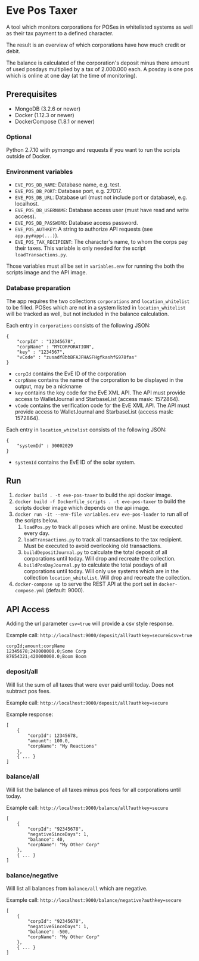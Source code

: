 # Eve Pos Taxer

A tool which monitors corporations for POSes in whitelisted systems as well as their tax payment to a defined character.

The result is an overview of which corporations have how much credit or debit.

The balance is calculated of the corporation's deposit minus there amount of used posdays multiplied by a tax of 2.000.000 each. A posday is one pos which is online at one day (at the time of monitoring).

## Prerequisites

* MongoDB (3.2.6 or newer)
* Docker (1.12.3 or newer)
* DockerCompose (1.8.1 or newer)

### Optional

Python 2.7.10 with pymongo and requests if you want to run the scripts outside of Docker.

### Environment variables

* `EVE_POS_DB_NAME`: Database name, e.g. test.
* `EVE_POS_DB_PORT`: Database port, e.g. 27017.
* `EVE_POS_DB_URL`: Database url (must not include port or database), e.g. localhost.
* `EVE_POS_DB_USERNAME`: Database access user (must have read and write access).
* `EVE_POS_DB_PASSWORD`: Database access password.
* `EVE_POS_AUTHKEY`: A string to authorize API requests (see `app.py#app(...)`).
* `EVE_POS_TAX_RECIPIENT`: The character's name, to whom the corps pay their taxes. This variable is only needed for the script `loadTransactions.py`.

Those variables must all be set in `variables.env` for running the both the scripts image and the API image.

### Database preparation

The app requires the two collections `corporations` and `location_whitelist` to be filled. POSes which are not in  a system listed in `location_whitelist` will be tracked as well, but not included in the balance calculation.

Each entry in `corporations` consists of the following JSON:

```
{
    "corpId" : "12345678",
    "corpName" : "MYCORPORATION",
    "key" : "1234567",
    "vCode" : "zusadf8bbBFAJFHASFHgfkashfG978fas"
}
```

* `corpId` contains the EvE ID of the corporation
* `corpName` contains the name of the corporation to be displayed in the output, may be a nickname
* `key` contains the key code for the EvE XML API. The API must provide access to WalletJournal and StarbaseList (access mask: 1572864).
* `vCode` contains the verification code for the EvE XML API. The API must provide access to WalletJournal and StarbaseList (access mask: 1572864).

Each entry in `location_whitelist` consists of the following JSON:

```
{
    "systemId" : 30002029
}
```

* `systemId` contains the EvE ID of the solar system.

## Run

1. `docker build . -t eve-pos-taxer` to build the api docker image.
2. `docker build -f Dockerfile_scripts . -t eve-pos-taxer` to build the scripts docker image which depends on the api image.
3. `docker run -it --env-file variables.env eve-pos-loader` to run all of the scripts below.
    1. `loadPos.py` to track all poses which are online. Must be executed every day.
    2. `loadTransactions.py` to track all transactions to the tax recipient. Must be executed to avoid overlooking old transactions.
    3. `buildDepositJournal.py` to calculate the total deposit of all corporations until today. Will drop and recreate the collection.
    4. `buildPosDayJournal.py` to calculate the total posdays of all corporations until today. Will only use systems which are in the collection `location_whitelist`. Will drop and recreate the collection.
4. `docker-compose up` to serve the REST API at the port set in `docker-compose.yml` (default: 9000).

## API Access

Adding the url parameter `csv=true` will provide a csv style response.

Example call: `http://localhost:9000/deposit/all?authkey=secure&csv=true`

```
corpId;amount;corpName
12345678;240000000.0;Some Corp
87654321;420000000.0;Boom Boom

```

### deposit/all

Will list the sum of all taxes that were ever paid until today. Does not subtract pos fees.

Example call: `http://localhost:9000/deposit/all?authkey=secure`

Example response:

```
[
    {
        "corpId": 12345678, 
        "amount": 100.0, 
        "corpName": "My Reactions"
    }, 
    { ... }
]
```

### balance/all

Will list the balance of all taxes minus pos fees for all corporations until today.

Example call: `http://localhost:9000/balance/all?authkey=secure`

```
[
    {
        "corpId": "92345678", 
        "negativeSinceDays": 1,
        "balance": 40, 
        "corpName": "My Other Corp"
    }, 
    { ... }
]
```

### balance/negative

Will list all balances from `balance/all` which are negative.

Example call: `http://localhost:9000/balance/negative?authkey=secure`

```
[
    {
        "corpId": "92345678", 
        "negativeSinceDays": 1,
        "balance": -500, 
        "corpName": "My Other Corp"
    }, 
    { ... }
]
```
